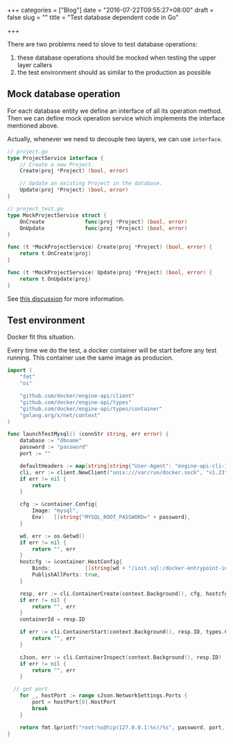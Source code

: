 +++
categories = ["Blog"]
date = "2016-07-22T09:55:27+08:00"
draft = false
slug = ""
title = "Test database dependent code in Go"

+++

There are two problems need to slove to test database operations:

1. these database operations should be mocked when testing the upper layer callers
2. the test environment should as similar to the production as possible


## Mock database operation

For each database entity we define an interface of all its operation method.
Then we can define mock operation service which implements the interface mentioned above.

Actually, whenever we need to decouple two layers, we can use `interface`.

```go
// project.go
type ProjectService interface {
	// Create a new Project.
	Create(proj *Project) (bool, error)

	// Update an existing Project in the database.
	Update(proj *Project) (bool, error)
}

// project_test.go
type MockProjectService struct {
	OnCreate             func(proj *Project) (bool, error)
	OnUpdate             func(proj *Project) (bool, error)
}

func (t *MockProjectService) Create(proj *Project) (bool, error) {
	return t.OnCreate(proj)
}

func (t *MockProjectService) Update(proj *Project) (bool, error) {
	return t.OnUpdate(proj)
}
```

See [this discussion](https://groups.google.com/forum/#!topic/golang-nuts/9i01tuVo-1E) for more information.

## Test environment

Docker fit this situation.

Every time we do the test, a docker container will be start before any test running.
This container use the same image as producion.

```go
import (
	"fmt"
	"os"

	"github.com/docker/engine-api/client"
	"github.com/docker/engine-api/types"
	"github.com/docker/engine-api/types/container"
	"golang.org/x/net/context"
)

func launchTestMysql() (connStr string, err error) {
	database := "dbname"
	password := "password"
	port := ""

	defaultHeaders := map[string]string{"User-Agent": "engine-api-cli-1.0"}
	cli, err := client.NewClient("unix:///var/run/docker.sock", "v1.23", nil, defaultHeaders)
	if err != nil {
		return
	}

	cfg := &container.Config{
		Image: "mysql",
		Env:   []string{"MYSQL_ROOT_PASSWORD=" + password},
	}

	wd, err := os.Getwd()
	if err != nil {
		return "", err
	}
	hostcfg := &container.HostConfig{
		Binds:           []string{wd + "/init.sql:/docker-entrypoint-initdb.d/init.sql"}, // mount init.sql
		PublishAllPorts: true,
	}

	resp, err := cli.ContainerCreate(context.Background(), cfg, hostcfg, nil, "")
	if err != nil {
		return "", err
	}
	containerId = resp.ID

	if err := cli.ContainerStart(context.Background(), resp.ID, types.ContainerStartOptions{}); err != nil {
		return "", err
	}

	cJson, err := cli.ContainerInspect(context.Background(), resp.ID)
	if err != nil {
		return "", err
	}

  // get port
	for _, hostPort := range cJson.NetworkSettings.Ports {
		port = hostPort[0].HostPort
		break
	}

	return fmt.Sprintf("root:%s@tcp(127.0.0.1:%s)/%s", password, port, database), nil
}
```
